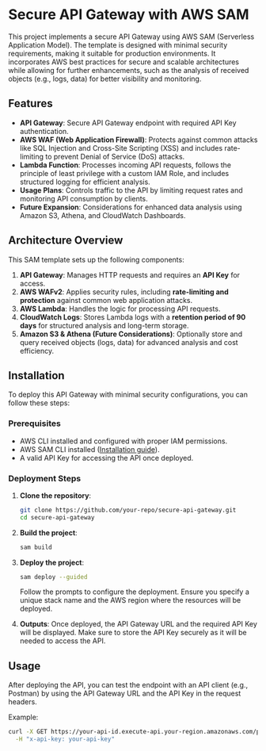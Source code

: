 # Secure API Gateway with AWS SAM

This project implements a secure API Gateway using AWS SAM (Serverless Application Model). The template is designed with minimal security requirements, making it suitable for production environments. It incorporates AWS best practices for secure and scalable architectures while allowing for further enhancements, such as the analysis of received objects (e.g., logs, data) for better visibility and monitoring.

## Features

- **API Gateway**: Secure API Gateway endpoint with required API Key authentication.
- **AWS WAF (Web Application Firewall)**: Protects against common attacks like SQL Injection and Cross-Site Scripting (XSS) and includes rate-limiting to prevent Denial of Service (DoS) attacks.
- **Lambda Function**: Processes incoming API requests, follows the principle of least privilege with a custom IAM Role, and includes structured logging for efficient analysis.
- **Usage Plans**: Controls traffic to the API by limiting request rates and monitoring API consumption by clients.
- **Future Expansion**: Considerations for enhanced data analysis using Amazon S3, Athena, and CloudWatch Dashboards.

## Architecture Overview

This SAM template sets up the following components:

1. **API Gateway**: Manages HTTP requests and requires an **API Key** for access.
2. **AWS WAFv2**: Applies security rules, including **rate-limiting and protection** against common web application attacks.
3. **AWS Lambda**: Handles the logic for processing API requests.
4. **CloudWatch Logs**: Stores Lambda logs with a **retention period of 90 days** for structured analysis and long-term storage.
5. **Amazon S3 & Athena (Future Considerations)**: Optionally store and query received objects (logs, data) for advanced analysis and cost efficiency.

## Installation

To deploy this API Gateway with minimal security configurations, you can follow these steps:

### Prerequisites

- AWS CLI installed and configured with proper IAM permissions.
- AWS SAM CLI installed ([Installation guide](https://docs.aws.amazon.com/serverless-application-model/latest/developerguide/install-sam-cli.html)).
- A valid API Key for accessing the API once deployed.

### Deployment Steps

1. **Clone the repository**:
    ```bash
    git clone https://github.com/your-repo/secure-api-gateway.git
    cd secure-api-gateway
    ```

2. **Build the project**:
    ```bash
    sam build
    ```

3. **Deploy the project**:
    ```bash
    sam deploy --guided
    ```
    Follow the prompts to configure the deployment. Ensure you specify a unique stack name and the AWS region where the resources will be deployed.

4. **Outputs**: Once deployed, the API Gateway URL and the required API Key will be displayed. Make sure to store the API Key securely as it will be needed to access the API.

## Usage

After deploying the API, you can test the endpoint with an API client (e.g., Postman) by using the API Gateway URL and the API Key in the request headers.

Example:

```bash
curl -X GET https://your-api-id.execute-api.your-region.amazonaws.com/prod/your-endpoint \
  -H "x-api-key: your-api-key"
